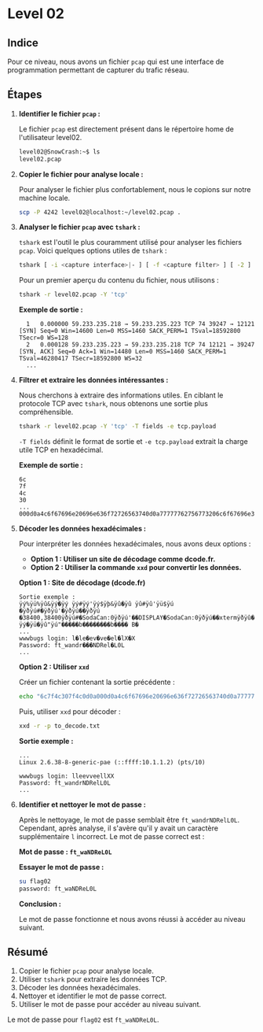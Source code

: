 # Level 02

## Indice

Pour ce niveau, nous avons un fichier `pcap` qui est une interface de programmation permettant de capturer du trafic réseau.

## Étapes

1. **Identifier le fichier `pcap` :**

   Le fichier `pcap` est directement présent dans le répertoire home de l'utilisateur level02.

   ```bash
   level02@SnowCrash:~$ ls
   level02.pcap
   ```

2. **Copier le fichier pour analyse locale :**

   Pour analyser le fichier plus confortablement, nous le copions sur notre machine locale.

   ```bash
   scp -P 4242 level02@localhost:~/level02.pcap .
   ```

3. **Analyser le fichier `pcap` avec `tshark` :**

   `tshark` est l'outil le plus couramment utilisé pour analyser les fichiers `pcap`. Voici quelques options utiles de `tshark` :

   ```bash
   tshark [ -i <capture interface>|- ] [ -f <capture filter> ] [ -2 ] [ -r <infile> ] [ -w <outfile>|- ] [ options ] [ <filter> ]
   ```

   Pour un premier aperçu du contenu du fichier, nous utilisons :

   ```bash
   tshark -r level02.pcap -Y 'tcp'
   ```

   **Exemple de sortie :**
   ```
     1   0.000000 59.233.235.218 → 59.233.235.223 TCP 74 39247 → 12121 [SYN] Seq=0 Win=14600 Len=0 MSS=1460 SACK_PERM=1 TSval=18592800 TSecr=0 WS=128
     2   0.000128 59.233.235.223 → 59.233.235.218 TCP 74 12121 → 39247 [SYN, ACK] Seq=0 Ack=1 Win=14480 Len=0 MSS=1460 SACK_PERM=1 TSval=46280417 TSecr=18592800 WS=32
     ...
   ```

4. **Filtrer et extraire les données intéressantes :**

   Nous cherchons à extraire des informations utiles. En ciblant le protocole TCP avec `tshark`, nous obtenons une sortie plus compréhensible.

   ```bash
   tshark -r level02.pcap -Y 'tcp' -T fields -e tcp.payload
   ```

   `-T fields` définit le format de sortie et `-e tcp.payload` extrait la charge utile TCP en hexadécimal.

   **Exemple de sortie :**
   ```
   6c
   7f
   4c
   30
   ...
   000d0a4c6f67696e20696e636f72726563740d0a77777762756773206c6f67696e3a20
   ```

5. **Décoder les données hexadécimales :**

   Pour interpréter les données hexadécimales, nous avons deux options :

   - **Option 1 : Utiliser un site de décodage comme dcode.fr.**
   - **Option 2 : Utiliser la commande `xxd` pour convertir les données.**

   **Option 1 : Site de décodage (dcode.fr)**
   ```
   Sortie exemple :
   ÿý%ÿü%ÿû&ÿý�ÿý ÿý#ÿý'ÿý$ÿþ&ÿû�ÿû ÿû#ÿû'ÿü$ÿú �ÿðÿú#�ÿðÿú'�ÿðÿú��ÿðÿú �38400,38400ÿðÿú#�SodaCan:0ÿðÿú'��DISPLAY�SodaCan:0ÿðÿú��xtermÿðÿû�ÿý�ÿý"ÿý�ÿû�ÿý!ÿý�ÿü�ÿû"ÿú"�����b��������b���� B�
   ...
   wwwbugs login: l�le�ev�ve�el�lX�X
   Password: ft_wandr���NDRel�L0L
   ...
   ```

   **Option 2 : Utiliser `xxd`**
   
   Créer un fichier contenant la sortie précédente :

   ```bash
   echo "6c7f4c307f4c0d0a000d0a4c6f67696e20696e636f72726563740d0a77777762756773206c6f67696e3a20" > to_decode.txt
   ```

   Puis, utiliser `xxd` pour décoder :

   ```bash
   xxd -r -p to_decode.txt
   ```

   **Sortie exemple :**
   ```
   ...
   Linux 2.6.38-8-generic-pae (::ffff:10.1.1.2) (pts/10)

   wwwbugs login: lleevveellXX
   Password: ft_wandrNDRelL0L
   ...
   ```

6. **Identifier et nettoyer le mot de passe :**

   Après le nettoyage, le mot de passe semblait être `ft_wandrNDRelL0L`. Cependant, après analyse, il s'avère qu'il y avait un caractère supplémentaire `l` incorrect. Le mot de passe correct est :

   **Mot de passe : `ft_waNDReL0L`**

   **Essayer le mot de passe :**

   ```bash
   su flag02
   password: ft_waNDReL0L
   ```

   **Conclusion :**

   Le mot de passe fonctionne et nous avons réussi à accéder au niveau suivant.

## Résumé

1. Copier le fichier `pcap` pour analyse locale.
2. Utiliser `tshark` pour extraire les données TCP.
3. Décoder les données hexadécimales.
4. Nettoyer et identifier le mot de passe correct.
5. Utiliser le mot de passe pour accéder au niveau suivant.

Le mot de passe pour `flag02` est `ft_waNDReL0L`.
